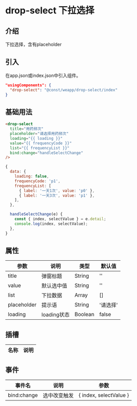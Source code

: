 # drop-select 下拉选择

## 介绍

下拉选择，含有placeholder

## 引入

在app.json或index.json中引入组件。

``` json
"usingComponents": {
  "drop-select": "@const/weapp/drop-select/index"
}
```

## 基础用法

``` html
<drop-select
  title="用药频次"
  placeholder="请选择用药频次"
  loading="{{ loading }}"
  value="{{ frequencyCode }}"
  list="{{ frequencyList }}"
  bind:change="handleSelectChange"
/>
```

``` js
{
  data: {
    loading: false,
    frequencyCode: 'p1',
    frequencyList: [
      { label: '一天1次', value: 'p0' },
      { label: '一天3次', value: 'p1' },
    ],
  },

  handleSelectChange(e) {
    const { index, selectValue } = e.detail;
    console.log(index, selectValue);
  },
}
```

## 属性

| 参数            | 说明          | 类型          | 默认值         |
| -------------- | ------------- | ------------ | ------------- |
| title        | 弹窗标题        | String |  ''  |
| value        | 默认选中值   | String |  ''  |
| list         | 下拉数据     | Array  |  []  |
| placeholder  | 提示语        | String |  '请选择'  |
| loading      | loading状态     | Boolean |  false  |

## 插槽

| 名称            | 说明          |
| -------------- | ------------- |

## 事件

| 事件名            | 说明          | 参数          |
| --------------   | ------------- | ------------ |
| bind:change      | 选中改变触发      | { index, selectValue } |
